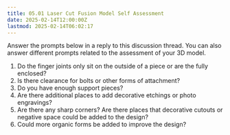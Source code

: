 ```yaml
---
title: 05.01 Laser Cut Fusion Model Self Assessment
date: 2025-02-14T12:00:00Z
lastmod: 2025-02-14T06:02:17
---
```


Answer the prompts below in a reply to this discussion thread. You can also answer different prompts related to the assessment of your 3D model.

1. Do the finger joints only sit on the outside of a piece or are the fully enclosed?
2. Is there clearance for bolts or other forms of attachment?
3. Do you have enough support pieces?
4. Are there additional places to add decorative etchings or photo engravings?
5. Are there any sharp corners? Are there places that decorative cutouts or negative space could be added to the design?
6. Could more organic forms be added to improve the design?
